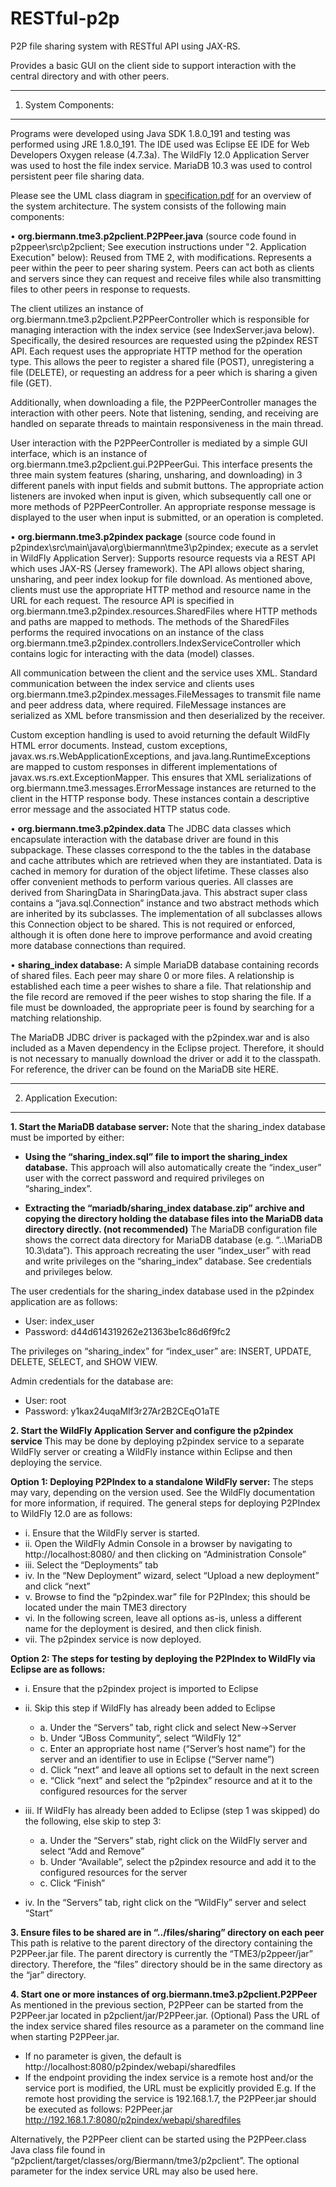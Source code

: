 # RESTful-p2p

P2P file sharing system with RESTful API using JAX-RS. 

Provides a basic GUI on the client side to support interaction with the central directory and with other peers.


**************************************************************************************************************
1. System Components:
**************************************************************************************************************

Programs were developed using Java SDK 1.8.0_191 and testing was performed using JRE 1.8.0_191. The IDE used was Eclipse EE IDE for Web Developers Oxygen release (4.7.3a).
The WildFly 12.0 Application Server was used to host the file index service.
MariaDB 10.3 was used to control persistent peer file sharing data.


Please see the UML class diagram in [specification.pdf](https://github.com/OCBier/RESTful-p2p/blob/master/Specification.pdf) for an overview of the system architecture. The system consists of the following main components:

•	**org.biermann.tme3.p2pclient.P2PPeer.java** (source code found in p2ppeer\src\p2pclient; See execution instructions under "2. Application Execution" below): Reused from TME 2, with modifications. Represents a peer within the peer to peer sharing system. Peers can act both as clients and servers since they can request and receive files while also transmitting files to other peers in response to requests. 

The client utilizes an instance of org.biermann.tme3.p2pclient.P2PPeerController which is responsible for managing interaction with the index service (see IndexServer.java below). Specifically, the desired resources are requested using the p2pindex REST API. Each request uses the appropriate HTTP method for the operation type. This allows the peer to register a shared file (POST), unregistering a file (DELETE), or requesting an address for a peer which is sharing a given file (GET). 

Additionally, when downloading a file, the P2PPeerController manages the interaction with other peers. Note that listening, sending, and receiving are handled on separate threads to maintain responsiveness in the main thread. 

User interaction with the P2PPeerController is mediated by a simple GUI interface, which is an instance of org.biermann.tme3.p2pclient.gui.P2PPeerGui. This interface presents the three main system features (sharing, unsharing, and downloading) in 3 different panels with input fields and submit buttons. The appropriate action listeners are invoked when input is given, which subsequently call one or more methods of P2PPeerController. An appropriate response message is displayed to the user when input is submitted, or an operation is completed.

•	**org.biermann.tme3.p2pindex package** (source code found in p2pindex\src\main\java\org\biermann\tme3\p2pindex; execute as a servlet in WildFly Application Server): Supports resource requests via a REST API which uses JAX-RS (Jersey framework). The API allows object sharing, unsharing, and peer index lookup for file download. As mentioned above, clients must use the appropriate HTTP method and resource name in the URL for each request. The resource API is specified in org.biermann.tme3.p2pindex.resources.SharedFiles where HTTP methods and paths are mapped to methods. The methods of the SharedFiles performs the required invocations on an instance of the class org.biermann.tme3.p2pindex.controllers.IndexServiceController which contains logic for interacting with the data (model) classes.

All communication between the client and the service uses XML. Standard communication between the index service and clients uses org.biermann.tme3.p2pindex.messages.FileMessages to transmit file name and peer address data, where required. FileMessage instances are serialized as XML before transmission and then deserialized by the receiver.

Custom exception handling is used to avoid returning the default WildFly HTML error documents. Instead, custom exceptions, javax.ws.rs.WebApplicationExceptions, and java.lang.RuntimeExceptions are mapped to custom responses in different implementations of javax.ws.rs.ext.ExceptionMapper<T>. This ensures that XML serializations of org.biermann.tme3.messages.ErrorMessage instances are returned to the client in the HTTP response body. These instances contain a descriptive error message and the associated HTTP status code.
	
•	**org.biermann.tme3.p2pindex.data** The JDBC data classes which encapsulate interaction with the database driver are found in this subpackage. These classes correspond to the the tables in the database and cache attributes which are retrieved when they are instantiated. Data is cached in memory for duration of the object lifetime. These classes also offer convenient methods to perform various queries. All classes are derived from SharingData in SharingData.java. This abstract super class contains a “java.sql.Connection” instance and two abstract methods which are inherited by its subclasses. The implementation of all subclasses allows this Connection object to be shared. This is not required or enforced, although it is often done here to improve performance and avoid creating more database connections than required.

•	**sharing_index database:** A simple MariaDB database containing records of shared files. Each peer may share 0 or more files. A relationship is established each time a peer wishes to share a file. That relationship and the file record are removed if the peer wishes to stop sharing the file. If a file must be downloaded, the appropriate peer is found by searching for a matching relationship. 

The MariaDB JDBC driver is packaged with the p2pindex.war and is also included as a Maven dependency in the Eclipse project. Therefore, it should is not necessary to manually download the driver or add it to the classpath.  For reference, the driver can be found on the MariaDB site HERE.


***********************************************************************************************
2. Application Execution:
***********************************************************************************************

**1. Start the MariaDB database server:**
Note that the sharing_index database must be imported by either:
- **Using the “sharing_index.sql” file to import the sharing_index database.** This approach will also automatically create the “index_user” user with the correct password and required privileges on “sharing_index”.

- **Extracting the “mariadb/sharing_index database.zip” archive and copying the directory holding the database files into the MariaDB data directory directly. (not recommended)** The MariaDB configuration file shows the correct data directory for MariaDB database (e.g. “..\MariaDB 10.3\data”). This approach recreating the user “index_user” with read and write privileges on the “sharing_index” database. See credentials and privileges below.

The user credentials for the sharing_index database used in the p2pindex application are as follows:
- User: index_user
- Password: d44d614319262e21363be1c86d6f9fc2 

The privileges on “sharing_index” for “index_user” are: INSERT, UPDATE, DELETE, SELECT, and SHOW VIEW.

	
Admin credentials for the database are:

- User: root
- Password: y1kax24uqaMIf3r27Ar2B2CEqO1aTE

**2. Start the WildFly Application Server and configure the p2pindex service**
This may be done by deploying p2pindex service to a separate WildFly server or creating a WildFly instance within Eclipse and then deploying the service.

**Option 1: Deploying P2PIndex to a standalone WildFly server:**
The steps may vary, depending on the version used. See the WildFly documentation for more information, if required. The general steps for deploying P2PIndex to WildFly 12.0 are as follows:
- i. Ensure that the WildFly server is started. 
- ii. Open the WildFly Admin Console in a browser by navigating to http://localhost:8080/  and then clicking on “Administration Console”
- iii. Select the “Deployments” tab
- iv. In the “New Deployment” wizard, select “Upload a new deployment” and click “next”
- v. Browse to find the “p2pindex.war” file for P2PIndex; this should be located under the main TME3 directory
- vi. In the following screen, leave all options as-is, unless a different name for the deployment is desired, and then click finish.
- vii. The p2pindex service is now deployed.

**Option 2: The steps for testing by deploying the P2PIndex to WildFly via Eclipse are as follows:**
- i. Ensure that the p2pindex project is imported to Eclipse 
- ii. Skip this step if WildFly has already been added to Eclipse
   - a. Under the “Servers” tab, right click and select New->Server
   - b. Under “JBoss Community”, select “WildFly 12”
   - c. Enter an appropriate host name (“Server’s host name”) for the server and an identifier to use in Eclipse (“Server name”)
   - d. Click “next” and leave all options set to default in the next screen
   - e. “Click “next” and select the “p2pindex” resource and at it to the configured resources for the server

- iii. If WildFly has already been added to Eclipse (step 1 was skipped) do the following, else skip to step 3:
    - a. Under the “Servers” stab, right click on the WildFly server and select “Add and Remove”
    - b. Under “Available”, select the p2pindex resource and add it to the configured resources for the server
    - c. Click “Finish”

- iv. In the “Servers” tab, right click on the “WildFly” server and select “Start”

**3. Ensure files to be shared are in “../files/sharing” directory on each peer**
This path is relative to the parent directory of the directory containing the P2PPeer.jar file. The parent directory is currently the “TME3/p2ppeer/jar” directory. Therefore, the “files” directory should be in the same directory as the “jar” directory.

**4. Start one or more instances of org.biermann.tme3.p2pclient.P2PPeer**
As mentioned in the previous section, P2PPeer can be started from the P2PPeer.jar located in p2pclient/jar/P2PPeer.jar.
(Optional) Pass the URL of the index service shared files resource as a parameter on the command line when starting P2PPeer.jar.
- If no parameter is given, the default is http://localhost:8080/p2pindex/webapi/sharedfiles
- If the endpoint providing the index service is a remote host and/or the service port is modified, the URL must be explicitly provided
  E.g. If the remote host providing the service is 192.168.1.7, the P2PPeer.jar should be executed as follows:
   P2PPeer.jar http://192.168.1.7:8080/p2pindex/webapi/sharedfiles 

Alternatively, the P2PPeer client can be started using the P2PPeer.class Java class file found in “p2pclient/target/classes/org/Biermann/tme3/p2pclient”. The optional parameter for the index service URL may also be used here.  
